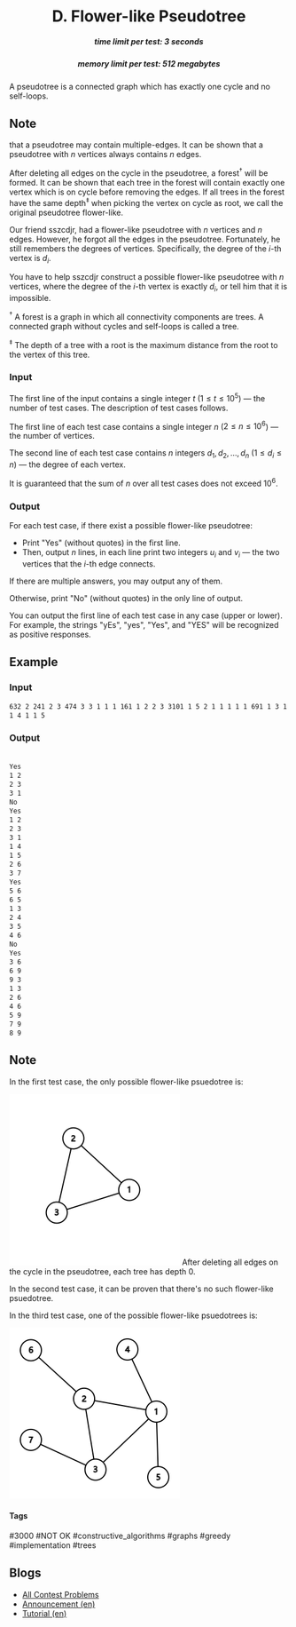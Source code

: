 <h1 style='text-align: center;'> D. Flower-like Pseudotree</h1>

<h5 style='text-align: center;'>time limit per test: 3 seconds</h5>
<h5 style='text-align: center;'>memory limit per test: 512 megabytes</h5>

A pseudotree is a connected graph which has exactly one cycle and no self-loops. 
## Note

 that a pseudotree may contain multiple-edges. It can be shown that a pseudotree with $n$ vertices always contains $n$ edges.

After deleting all edges on the cycle in the pseudotree, a forest$^{\dagger}$ will be formed. It can be shown that each tree in the forest will contain exactly one vertex which is on cycle before removing the edges. If all trees in the forest have the same depth$^{\ddagger}$ when picking the vertex on cycle as root, we call the original pseudotree flower-like.

Our friend sszcdjr, had a flower-like pseudotree with $n$ vertices and $n$ edges. However, he forgot all the edges in the pseudotree. Fortunately, he still remembers the degrees of vertices. Specifically, the degree of the $i$-th vertex is $d_i$.

You have to help sszcdjr construct a possible flower-like pseudotree with $n$ vertices, where the degree of the $i$-th vertex is exactly $d_i$, or tell him that it is impossible.

$^{\dagger}$ A forest is a graph in which all connectivity components are trees. A connected graph without cycles and self-loops is called a tree.

$^{\ddagger}$ The depth of a tree with a root is the maximum distance from the root to the vertex of this tree.

### Input

The first line of the input contains a single integer $t$ ($1\leq t\leq 10^5$) — the number of test cases. The description of test cases follows.

The first line of each test case contains a single integer $n$ ($2\leq n\leq 10^6$) — the number of vertices.

The second line of each test case contains $n$ integers $d_1,d_2,\ldots,d_n$ ($1\leq d_i\leq n$) — the degree of each vertex.

It is guaranteed that the sum of $n$ over all test cases does not exceed $10^6$.

### Output

For each test case, if there exist a possible flower-like pseudotree:

* Print "Yes" (without quotes) in the first line.
* Then, output $n$ lines, in each line print two integers $u_i$ and $v_i$ — the two vertices that the $i$-th edge connects.

If there are multiple answers, you may output any of them.

Otherwise, print "No" (without quotes) in the only line of output.

You can output the first line of each test case in any case (upper or lower). For example, the strings "yEs", "yes", "Yes", and "YES" will be recognized as positive responses.

## Example

### Input


```text
632 2 241 2 3 474 3 3 1 1 1 161 1 2 2 3 3101 1 5 2 1 1 1 1 1 691 1 3 1 1 4 1 1 5
```
### Output

```text

Yes
1 2
2 3
3 1
No
Yes
1 2
2 3
3 1
1 4
1 5
2 6
3 7
Yes
5 6
6 5
1 3
2 4
3 5
4 6
No
Yes
3 6
6 9
9 3
1 3
2 6
4 6
5 9
7 9
8 9

```
## Note

In the first test case, the only possible flower-like psuedotree is:

 ![](images/c974b4f2bbeecf54effb79216b16543e263c56eb.png) After deleting all edges on the cycle in the pseudotree, each tree has depth $0$.

In the second test case, it can be proven that there's no such flower-like psuedotree.

In the third test case, one of the possible flower-like psuedotrees is:

 ![](images/a6aad0c91e50164d03a39cfc751886bcde064ca6.png) 

#### Tags 

#3000 #NOT OK #constructive_algorithms #graphs #greedy #implementation #trees 

## Blogs
- [All Contest Problems](../Codeforces_Round_896_(Div._1).md)
- [Announcement (en)](../blogs/Announcement_(en).md)
- [Tutorial (en)](../blogs/Tutorial_(en).md)
